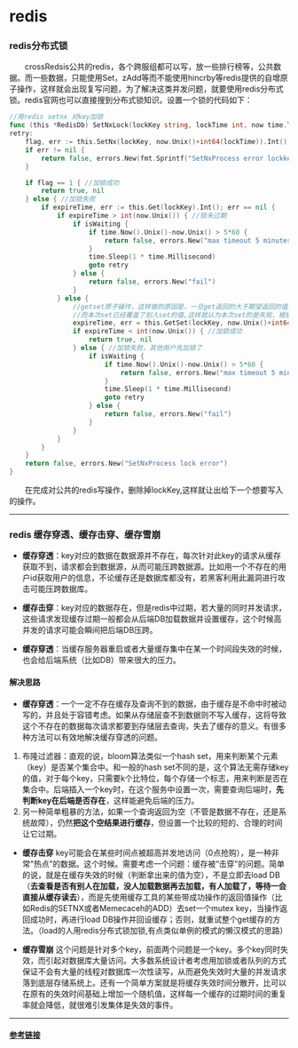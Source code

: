 # redis

### redis分布式锁
&emsp;&emsp;crossRedsis公共的redis，各个跨服组都可以写，放一些排行榜等，公共数据。而一些数据，只能使用Set，zAdd等而不能使用hincrby等redis提供的自增原子操作，这样就会出现复写问题，为了解决这类并发问题，就要使用redis分布式锁。redis官网也可以直接搜到分布式锁知识。设置一个锁的代码如下：
```go
//用redis setnx 对key加锁
func (this *RedisDb) SetNxLock(lockKey string, lockTime int, now time.Time, isWaiting bool) (bool, error) {
retry:
	flag, err := this.SetNx(lockKey, now.Unix()+int64(lockTime)).Int()
	if err != nil {
		return false, errors.New(fmt.Sprintf("SetNxProcess error lockkey:%s err:%s", lockKey, err.Error()))
	}

	if flag == 1 { //加锁成功
		return true, nil
	} else { //加锁失败
		if expireTime, err := this.Get(lockKey).Int(); err == nil {
			if expireTime > int(now.Unix()) { //锁未过期
				if isWaiting {
					if time.Now().Unix()-now.Unix() > 5*60 {
						return false, errors.New("max timeout 5 minutes triggered")
					}
					time.Sleep(1 * time.Millisecond)
					goto retry
				} else {
					return false, errors.New("fail")
				}
			} else {
                //getset原子操作，这样做的原因是，一旦get返回的大于期望返回的值，那么说明已经有别的地方执行了set，
                //而本次set已经覆盖了别人set的值,这样就认为本次set的是失败，根据要求继续等待，或者返回失败
				expireTime, err = this.GetSet(lockKey, now.Unix()+int64(lockTime)).Int()
				if expireTime < int(now.Unix()) { //加锁成功
					return true, nil
				} else { //加锁失败，其他用户先加锁了
					if isWaiting {
						if time.Now().Unix()-now.Unix() > 5*60 {
							return false, errors.New("max timeout 5 minutes triggered")
						}
						time.Sleep(1 * time.Millisecond)
						goto retry
					} else {
						return false, errors.New("fail")
					}
				}
			}
		}
	}
	return false, errors.New("SetNxProcess lock error")
}
```
&emsp;&emsp;在完成对公共的redis写操作，删除掉lockKey,这样就让出给下一个想要写入的操作。
***
### redis 缓存穿透、缓存击穿、缓存雪崩

* **缓存穿透**：key对应的数据在数据源并不存在，每次针对此key的请求从缓存获取不到，请求都会到数据源，从而可能压跨数据源。比如用一个不存在的用户id获取用户的信息，不论缓存还是数据库都没有，若黑客利用此漏洞进行攻击可能压跨数据库。

* **缓存击穿**：key对应的数据存在，但是redis中过期，若大量的同时并发请求，这些请求发现缓存过期一般都会从后端DB加载数据并设置缓存，这个时候高并发的请求可能会瞬间把后端DB压跨。

* **缓存穿透**：当缓存服务器重启或者大量缓存集中在某一个时间段失效的时候，也会给后端系统（比如DB）带来很大的压力。

#### 解决思路

* **缓存穿透**：一个一定不存在缓存及查询不到的数据，由于缓存是不命中时被动写的，并且处于容错考虑。如果从存储层查不到数据则不写入缓存，这将导致这个不存在的数据每次请求都要到存储层去查询，失去了缓存的意义。有很多种方法可以有效地解决缓存穿透的问题。

1. 布隆过滤器：直观的说，bloom算法类似一个hash set，用来判断某个元素（key）是否某个集合中。和一般的hash set不同的是，这个算法无需存储key的值，对于每个key，只需要k个比特位，每个存储一个标志，用来判断是否在集合中。后端插入一个key时，在这个服务中设置一次，需要查询后端时，**先判断key在后端是否存在**，这样能避免后端的压力。
2. 另一种简单粗暴的方法，如果一个查询返回为空（不管是数据不存在，还是系统故障），仍然**把这个空结果进行缓存**，但设置一个比较的短的、合理的时间让它过期。

* **缓存击穿** key可能会在某些时间点被超高并发地访问（0点抢购），是一种非常“热点”的数据。这个时候。需要考虑一个问题：缓存被“击穿”的问题。简单的说，就是在缓存失效的时候（判断拿出来的值为空），不是立即去load DB（**去查看是否有别人在加载，没人加载数据再去加载，有人加载了，等待一会直接从缓存读去**），而是先使用缓存工具的某些带成功操作的返回值操作（比如Redis的SETNX或者Memecaceh的ADD）去set一个mutex key，当操作返回成功时，再进行load DB操作并回设缓存；否则，就重试整个get缓存的方法。（load的人用redis分布式锁加锁,有点类似单例的模式的懒汉模式的思路）

* **缓存雪崩** 这个问题是针对多个key，前面两个问题是一个key。多个key同时失效，而引起对数据库大量访问。大多数系统设计者考虑用加锁或者队列的方式保证不会有大量的线程对数据库一次性读写，从而避免失效时大量的并发请求落到底层存储系统上。还有一个简单方案就是将缓存失效时间分散开，比可以在原有的失效时间基础上增加一个随机值，这样每一个缓存的过期时间的重复率就会降低，就很难引发集体是失效的事件。
***
#### [参考链接](https://www.cnblogs.com/xichji/p/11286443.html)
